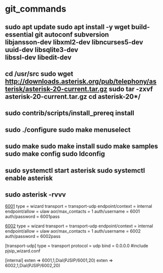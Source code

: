 # git_commands

sudo apt update
sudo apt install -y wget build-essential git autoconf subversion \
libjansson-dev libxml2-dev libncurses5-dev uuid-dev libsqlite3-dev \
libssl-dev libedit-dev
--------------------------
cd /usr/src
sudo wget http://downloads.asterisk.org/pub/telephony/asterisk/asterisk-20-current.tar.gz
sudo tar -zxvf asterisk-20-current.tar.gz
cd asterisk-20*/
-------------------------------
sudo contrib/scripts/install_prereq install
---
sudo ./configure
sudo make menuselect
----
sudo make
sudo make install
sudo make samples
sudo make config
sudo ldconfig
---
sudo systemctl start asterisk
sudo systemctl enable asterisk
---
sudo asterisk -rvvv
---

[6001](endpoint-basic)
type = wizard
transport = transport-udp
endpoint/context = internal
endpoint/allow = ulaw
aor/max_contacts = 1
auth/username = 6001
auth/password = 6001pass

[6002](endpoint-basic)
type = wizard
transport = transport-udp
endpoint/context = internal
endpoint/allow = ulaw
aor/max_contacts = 1
auth/username = 6002
auth/password = 6002pass

[transport-udp]
type = transport
protocol = udp
bind = 0.0.0.0
#include pjsip_wizard.conf

[internal]
exten => 6001,1,Dial(PJSIP/6001,20)
exten => 6002,1,Dial(PJSIP/6002,20)


